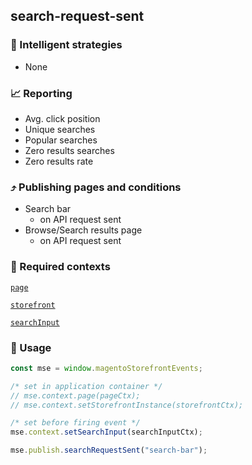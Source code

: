 ## search-request-sent

### 🤖 Intelligent strategies

-   None

### 📈 Reporting

-   Avg. click position
-   Unique searches
-   Popular searches
-   Zero results searches
-   Zero results rate

### ⤴️ Publishing pages and conditions

-   Search bar
    -   on API request sent
-   Browse/Search results page
    -   on API request sent

### 🛄 Required contexts

[`page`](./example-contexts/mock-page-context.md)

[`storefront`](./example-contexts/mock-storefront-context.md)

[`searchInput`](./example-contexts/mock-search-input-context.md)

### 🔧 Usage

```javascript
const mse = window.magentoStorefrontEvents;

/* set in application container */
// mse.context.page(pageCtx);
// mse.context.setStorefrontInstance(storefrontCtx);

/* set before firing event */
mse.context.setSearchInput(searchInputCtx);

mse.publish.searchRequestSent("search-bar");
```
